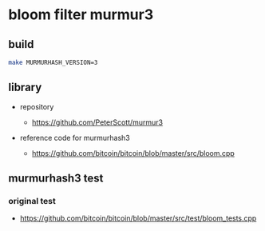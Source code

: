 # bloom filter murmur3

## build

```bash
make MURMURHASH_VERSION=3
```

## library

* repository
  * https://github.com/PeterScott/murmur3

* reference code for murmurhash3
  * https://github.com/bitcoin/bitcoin/blob/master/src/bloom.cpp

## murmurhash3 test

### original test

* https://github.com/bitcoin/bitcoin/blob/master/src/test/bloom_tests.cpp
